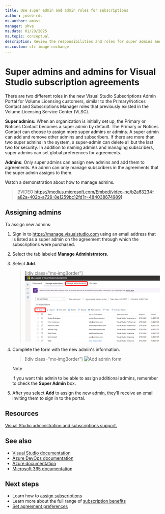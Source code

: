 ```yaml
---
title: Use super admin and admin roles for subscriptions
author: joseb-rdc
ms.author: amast
manager: shve
ms.date: 01/28/2025
ms.topic: conceptual
description: Review the responsibilities and roles for super admins and admins of Visual Studio subscriptions and how to assign admins. 
ms.custom: sfi-image-nochange
---
```


# Super admins and admins for Visual Studio subscription agreements

There are two different roles in the new Visual Studio Subscriptions Admin Portal for Volume Licensing customers, similar to the Primary/Notices Contact and Subscriptions Manager roles that previously existed in the Volume Licensing Service Center (VLSC).

**Super admins:** When an organization is initially set up, the Primary or Notices Contact becomes a super admin by default. The Primary or Notices Contact can choose to assign more super admins or admins. A super admin can add and remove other admins and subscribers. If there are more than two super admins in the system, a super-admin can delete all but the last two for security. In addition to naming admins and managing subscribers, super admins can set global preferences for agreements.

**Admins:** Only super admins can assign new admins and add them to agreements. An admin can only manage subscribers in the agreements that the super admin assigns to them.

Watch a demonstration about how to manage admins. 
> [!VIDEO https://medius.microsoft.com/Embed/video-nc/b2a63234-a82a-402b-a729-8e1259bc12fd?r=484038674989]

## Assigning admins

To assign new admins:
1. Sign in to https://manage.visualstudio.com using an email address that is listed as a super admin on the agreement through which the subscriptions were purchased.
0. Select the tab labeled **Manage Administrators**.
0. Select **Add**.
   > [!div class="mx-imgBorder"]
   > ![Add admins](_img/admin-roles/add-admins.png "Screenshot of the management portal. Manage admins and add menu items are highlighted.")
0. Complete the form with the new admin's information.
   > [!div class="mx-imgBorder"]
   > ![Add admin form](_img/admin-roles/add-form.png "Screenshot of the Add Admin dialog. Super admin checkbox is highlighted.")

   > [!NOTE]
   > If you want this admin to be able to assign additional admins, remember to check the **Super Admin** box.

0. After you select **Add** to assign the new admin, they'll receive an email inviting them to sign in to the portal.

## Resources

[Visual Studio administration and subscriptions support.](https://aka.ms/vsadminhelp)

## See also

+ [Visual Studio documentation](/visualstudio/)
+ [Azure DevOps documentation](/azure/devops/)
+ [Azure documentation](/azure/)
+ [Microsoft 365 documentation](/microsoft-365/)

## Next steps

+ Learn how to [assign subscriptions](assign-license.md)
+ Learn more about the full range of [subscription benefits](https://visualstudio.microsoft.com/vs/benefits/)
+ [Set agreement preferences](admin-preferences.md)
